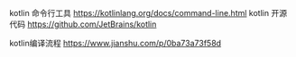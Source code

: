 kotlin 命令行工具 https://kotlinlang.org/docs/command-line.html
kotlin 开源代码 https://github.com/JetBrains/kotlin

kotlin编译流程 https://www.jianshu.com/p/0ba73a73f58d